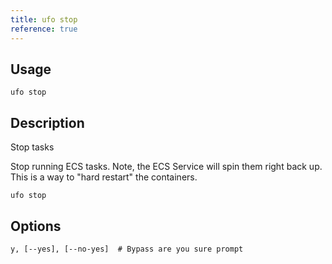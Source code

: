 ```yaml
---
title: ufo stop
reference: true
---
```


## Usage

    ufo stop

## Description

Stop tasks

Stop running ECS tasks. Note, the ECS Service will spin them right back up. This is a way to "hard restart" the containers.

    ufo stop


## Options

```
y, [--yes], [--no-yes]  # Bypass are you sure prompt
```

